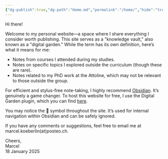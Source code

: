 ```yaml
---
{"dg-publish":true,"dg-path":"Home.md","permalink":"/home/","hide":"true","tags":["gardenEntry"],"dgEnableSearch":"true","updated":"2025-01-18T20:40:57.113+01:00"}
---
```


Hi there!

Welcome to my personal website—a space where I share everything I consider worth publishing. This site serves as a "knowledge vault," also known as a "digital garden." While the term has its own definition, here’s what it means for me:

- Notes from courses I attended during my studies.
- Notes on specific topics I explored outside the curriculum (though these are rare).
- Notes related to my PhD work at the Attoline, which may not be relevant to those outside the group.

For efficient and stylus-free note-taking, I highly recommend [Obsidian](https://obsidian.md). It’s genuinely a game changer. To host this website for free, I use the Digital Garden plugin, which you can find [here](https://github.com/oleeskild/obsidian-digital-garden).

You may notice the 🔗 symbol throughout the site. It’s used for internal navigation within Obsidian and can be safely ignored.

If you have any comments or suggestions, feel free to email me at marcel.koeberlin(at)posteo.ch.

Cheers,  
Marcel  
18 January 2025